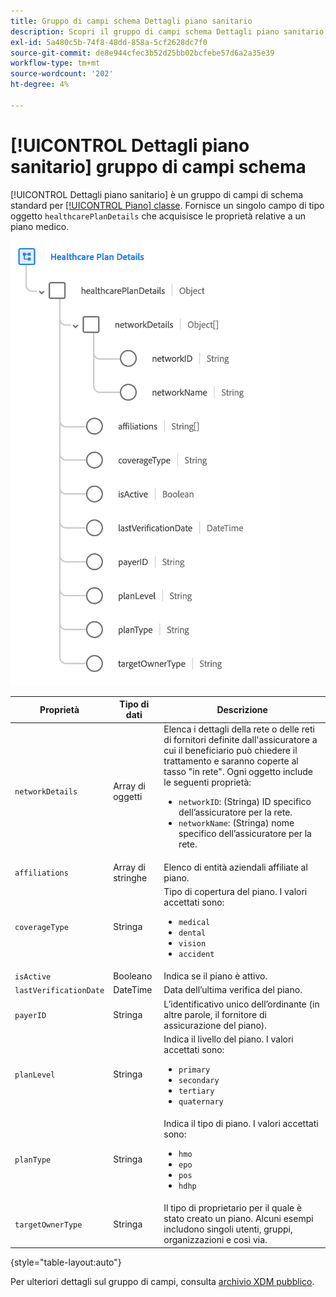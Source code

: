 ```yaml
---
title: Gruppo di campi schema Dettagli piano sanitario
description: Scopri il gruppo di campi schema Dettagli piano sanitario.
exl-id: 5a480c5b-74f8-48dd-858a-5cf2628dc7f0
source-git-commit: de8e944cfec3b52d25bb02bcfebe57d6a2a35e39
workflow-type: tm+mt
source-wordcount: '202'
ht-degree: 4%

---
```


# [!UICONTROL Dettagli piano sanitario] gruppo di campi schema

[!UICONTROL Dettagli piano sanitario] è un gruppo di campi di schema standard per [[!UICONTROL Piano] classe](../../classes/plan.md). Fornisce un singolo campo di tipo oggetto `healthcarePlanDetails` che acquisisce le proprietà relative a un piano medico.

![](../../images/field-groups/plan/healthcare-plan-details.png)

| Proprietà | Tipo di dati | Descrizione |
| --- | --- | --- |
| `networkDetails` | Array di oggetti | Elenca i dettagli della rete o delle reti di fornitori definite dall&#39;assicuratore a cui il beneficiario può chiedere il trattamento e saranno coperte al tasso &quot;in rete&quot;. Ogni oggetto include le seguenti proprietà: <ul><li>`networkID`: (Stringa) ID specifico dell’assicuratore per la rete.</li><li>`networkName`: (Stringa) nome specifico dell’assicuratore per la rete.</li></ul> |
| `affiliations` | Array di stringhe | Elenco di entità aziendali affiliate al piano. |
| `coverageType` | Stringa | Tipo di copertura del piano. I valori accettati sono:<ul><li>`medical`</li><li>`dental`</li><li>`vision`</li><li>`accident`</li></ul> |
| `isActive` | Booleano | Indica se il piano è attivo. |
| `lastVerificationDate` | DateTime | Data dell’ultima verifica del piano. |
| `payerID` | Stringa | L’identificativo unico dell’ordinante (in altre parole, il fornitore di assicurazione del piano). |
| `planLevel` | Stringa | Indica il livello del piano. I valori accettati sono:<ul><li>`primary`</li><li>`secondary`</li><li>`tertiary`</li><li>`quaternary`</li></ul> |
| `planType` | Stringa | Indica il tipo di piano. I valori accettati sono:<ul><li>`hmo`</li><li>`epo`</li><li>`pos`</li><li>`hdhp`</li></ul> |
| `targetOwnerType` | Stringa | Il tipo di proprietario per il quale è stato creato un piano. Alcuni esempi includono singoli utenti, gruppi, organizzazioni e così via. |

{style="table-layout:auto"}

Per ulteriori dettagli sul gruppo di campi, consulta [archivio XDM pubblico](https://github.com/adobe/xdm/blob/master/docs/reference/fieldgroups/plan/healthcare-plan-details.schema.json).
